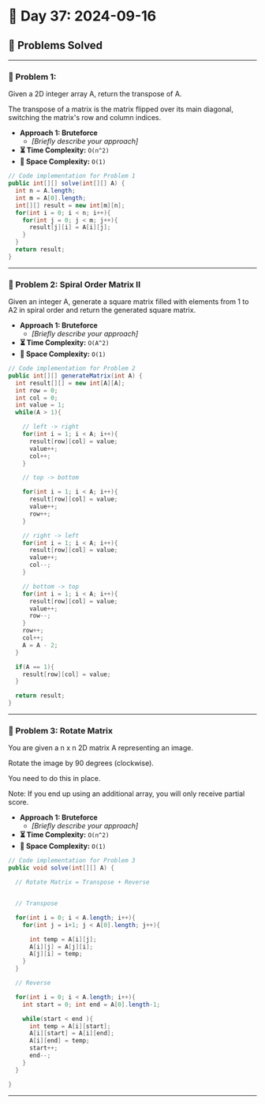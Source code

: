 
# 📅 Day 37: 2024-09-16

## 🚀 Problems Solved

---

### 🧩 Problem 1: 
Given a 2D integer array A, return the transpose of A.

The transpose of a matrix is the matrix flipped over its main diagonal, switching the matrix's row and column indices.
- **Approach 1: Bruteforce**
  - *[Briefly describe your approach]*
- **⏳ Time Complexity:** `O(n^2)`
- **💾 Space Complexity:** `O(1)`

```java
// Code implementation for Problem 1
public int[][] solve(int[][] A) {
  int n = A.length;
  int m = A[0].length;
  int[][] result = new int[m][n];
  for(int i = 0; i < n; i++){
    for(int j = 0; j < m; j++){
      result[j][i] = A[i][j];
    }
  }
  return result;
}
```
---

### 🧩 Problem 2: Spiral Order Matrix II
Given an integer A, generate a square matrix filled with elements from 1 to A2 in spiral order and return the generated square matrix.
- **Approach 1: Bruteforce**
  - *[Briefly describe your approach]*
- **⏳ Time Complexity:** `O(A^2)`
- **💾 Space Complexity:** `O(1)`

```java
// Code implementation for Problem 2
public int[][] generateMatrix(int A) {
  int result[][] = new int[A][A];
  int row = 0;
  int col = 0;
  int value = 1;
  while(A > 1){

    // left -> right
    for(int i = 1; i < A; i++){
      result[row][col] = value;
      value++;
      col++;
    }

    // top -> bottom

    for(int i = 1; i < A; i++){
      result[row][col] = value;
      value++;
      row++;
    }

    // right -> left
    for(int i = 1; i < A; i++){
      result[row][col] = value;
      value++;
      col--;
    }

    // bottom -> top
    for(int i = 1; i < A; i++){
      result[row][col] = value;
      value++;
      row--;
    }
    row++;
    col++;
    A = A - 2;
  }

  if(A == 1){
    result[row][col] = value;
  }

  return result;
}
```
---

### 🧩 Problem 3: Rotate Matrix
You are given a n x n 2D matrix A representing an image.

Rotate the image by 90 degrees (clockwise).

You need to do this in place.

Note: If you end up using an additional array, you will only receive partial score.

- **Approach 1: Bruteforce**
  - *[Briefly describe your approach]*
- **⏳ Time Complexity:** `O(n^2)`
- **💾 Space Complexity:** `O(1)`

```java
// Code implementation for Problem 3
public void solve(int[][] A) {

  // Rotate Matrix = Transpose + Reverse


  // Transpose

  for(int i = 0; i < A.length; i++){
    for(int j = i+1; j < A[0].length; j++){

      int temp = A[i][j];
      A[i][j] = A[j][i];
      A[j][i] = temp;
    }
  }

  // Reverse

  for(int i = 0; i < A.length; i++){
    int start = 0; int end = A[0].length-1;

    while(start < end ){
      int temp = A[i][start];
      A[i][start] = A[i][end];
      A[i][end] = temp;
      start++;
      end--;
    }
  }

}
```

---

